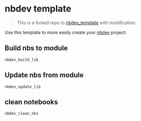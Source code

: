 # nbdev template

> This is a forked repo to [nbdev_template](https://github.com/fastai/nbdev_template/commit/76f9035762185cbebece3fc30d4ce01985022143) with modification.

Use this template to more easily create your [nbdev](https://nbdev.fast.ai/) project.

## Build nbs to module

```
nbdev_build_lib
```

## Update nbs from module
```
nbdev_update_lib
```

## clean notebooks
```
nbdev_clean_nbs
```